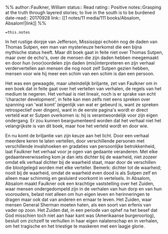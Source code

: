 %%
author::Faulkner, William
status:: Read
rating:: Positive
notes::Grasping at the truth through layered stories; to live in the south is to be burdened
date-read:: 20170928
link:: [[1 notes/11 media/111 books/Absalom, Absalom!|link]]
%%

`=this.notes`

In het rustige dorpje van Jefferson, Mississippi echoën nog de daden van Thomas Sutpen, een man van mysterieuze herkomst die een bijna mythische status heeft. Maar dit boek gaat in feite niet over Thomas Sutpen, maar over de echo's, over de mensen die zijn daden hebben meegemaakt en door hun (voor)oordelen zijn daden (mis)interpreteren en zijn verhaal verdervertellen aan mensen die nog nooit zelf Sutpen gezien hebben, mensen voor wie hij meer een schim van een schim is dan een persoon.

Het was een gewaagde, maar uiteindelijk briljante, zet van Faulkner om in een boek dat in feite gaat over het vertellen van verhalen, de regels van het medium  te negeren. Het verhaal is niet lineair, noch is er sprake van echt 'character development', in feite kan men zelfs niet eens spreken over spanning van 'wat komt' (eigenlijk van wat er gebeurd is, want ze spreken retrospectief over dingen), want in de eerste pagina's wordt er direct verteld wat er Sutpen overkomen is: hij is verantwoordelijk voor zijn eigen ondergang. Er zou kunnen beargumenteerd worden dat het verhaal niet het velangrijkste is van dit boek, maar hoe het verteld wordt en door wie.

En nu komt de briljantie van zijn keuze aan het licht. Door een verhaal meerdere keren te laten vertellen, door verschillende personen met verschillende invalshoeken en gradaties van persoonlijke betrokkenheid, laat Faulkner het verhaal voor je ogen van gedaante veranderen. Met elke gedaanteverwisseling kom je dan iets dichter bij de waarheid, niet zozeer omdat elk verhaal dichter bij de waarheid staat, maar door de verschillen die blootgelegd worden met elke verteller. Bemerk: dichter tot de waarheid; nooit bij de waarheid, omdat de waarheid even dood is als Sutpen zelf en alleen maar schimmig en gesluierd voorkomt in vertelsels. 
In Absalom, Absalom maakt Faulkner ook een krachtige vaststelling over het Zuiden, waar mensen ondergedompeld zijn in de verhalen van hun dorp en van hun voorouders, belast niet alleen om hun eigen leven en herinneringen te dragen maar ook dat van anderen en ernaar te leven. Het Zuiden, waar mensen General Sherman moeten haten, als een soort van erfenis van vader op zoon. Het Zuiden dat, in een periode van ophef na het besef dat God misschien toch niet aan haar kant was (Amerikaanse burgeroorlog), besluit om zichzelf te verhullen in haar eigen nalatenschap en in verhalen, om het tragische en het triestige te maskeren met een laagje glorie. 
